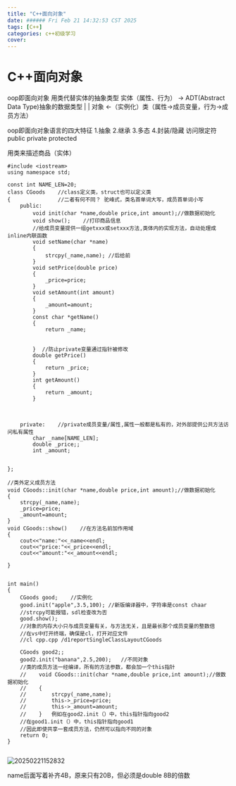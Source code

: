 ```yaml
---
title: "C++面向对象"
date: ###### Fri Feb 21 14:32:53 CST 2025
tags: [C++]
categories: c++初级学习
cover: 
---
```


# C++面向对象
oop即面向对象
用类代替实体的抽象类型
实体（属性、行为） -> ADT(Abstract Data Type)抽象的数据类型
 |                           |
对象              <-（实例化）类（属性->成员变量，行为->成员方法）


oop即面向对象语言的四大特征
1.抽象
2.继承
3.多态
4.封装/隐藏  访问限定符 public private protected


用类来描述商品（实体）
```
#include <iostream>
using namespace std;

const int NAME_LEN=20;
class CGoods    //class定义类，struct也可以定义类
{               //二者有何不同？ 驼峰式，类名首单词大写，成员首单词小写
    public:
        void init(char *name,double price,int amount);//做数据初始化
        void show();    //打印商品信息
        //给成员变量提供一组getxxx或setxxx方法,类体内的实现方法，自动处理成inline内联函数
        void setName(char *name)
        {
            strcpy(_name,name); //后给前
        }
        void setPrice(double price)
        {
            _price=price;
        }
        void setAmount(int amount)
        {
            _amount=amount;
        }
        const char *getName()
        {
            return _name;


        }  //防止private变量通过指针被修改
        double getPrice()
        {
            return _price;
        }
        int getAmount()
        {
            return _amount;
        }



    private:    //private成员变量/属性,属性一般都是私有的，对外部提供公共方法访问私有属性
        char _name[NAME_LEN];
        double _price;;
        int _amount;
    

};

//类外定义成员方法
void CGoods::init(char *name,double price,int amount);//做数据初始化
{
    strcpy(_name,name);
    _price=price;
    _amount=amount;
}        
void CGoods::show()    //在方法名前加作用域
{
    cout<<"name:"<<_name<<endl;
    cout<<"price:"<<_price<<endl;
    cout<<"amount:"<<_amount<<endl;

}


int main()
{
    CGoods good;    //实例化
    good.init("apple",3.5,100); //新版编译器中，字符串是const chaar
    //strcpy可能报错，sdl检查改为否
    good.show();
    //对象的内存大小只与成员变量有关，与方法无关，且是最长那个成员变量的整数倍
    //在vs中打开终端，确保是cl，打开对应文件
    //cl cpp.cpp /d1reportSingleClassLayoutCGoods
    
    CGoods good2;;
    good2.init("banana",2.5,200);   //不同对象
    //类的成员方法一经编译，所有的方法参数，都会加一个this指针
    //    void CGoods::init(char *name,double price,int amount);//做数据初始化
    //    {
    //        strcpy(_name,name);
    //        this->_price=price;
    //        this->_amount=amount;
    //    }   例如在good2.init（）中，this指针指向good2
    //在good1.init（）中，this指针指向good1
    //因此即使共享一套成员方法，仍然可以指向不同的对象
    return 0;
}


```
![20250221152832](https://cdn.jsdelivr.net/gh/Yolo-ZZY/Image/20250221152832.png)

name后面写着补齐4B，原来只有20B，但必须是double 8B的倍数

